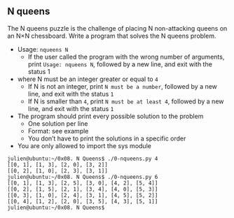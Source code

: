 ## N queens

The N queens puzzle is the challenge of placing N non-attacking queens on an N×N chessboard. Write a program that solves the N queens problem.

+ Usage: `nqueens N`
    + If the user called the program with the wrong number of arguments, print `Usage: nqueens N`, followed by a new line, and exit with the status 1
+ where N must be an integer greater or equal to `4`
    + If N is not an integer, print `N must be a number`, followed by a new line, and exit with the status `1`
    + If N is smaller than `4`, print `N must be at least 4`, followed by a new line, and exit with the status `1`
+ The program should print every possible solution to the problem
    + One solution per line
    + Format: see example
    + You don’t have to print the solutions in a specific order
+ You are only allowed to import the sys module
```
julien@ubuntu:~/0x08. N Queens$ ./0-nqueens.py 4
[[0, 1], [1, 3], [2, 0], [3, 2]]
[[0, 2], [1, 0], [2, 3], [3, 1]]
julien@ubuntu:~/0x08. N Queens$ ./0-nqueens.py 6
[[0, 1], [1, 3], [2, 5], [3, 0], [4, 2], [5, 4]]
[[0, 2], [1, 5], [2, 1], [3, 4], [4, 0], [5, 3]]
[[0, 3], [1, 0], [2, 4], [3, 1], [4, 5], [5, 2]]
[[0, 4], [1, 2], [2, 0], [3, 5], [4, 3], [5, 1]]
julien@ubuntu:~/0x08. N Queens$
```